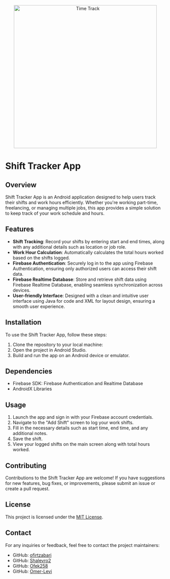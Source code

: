 <p align="center">
  <img alt= "Time Track" src="https://github.com/ofirtzabari/Time-Track/blob/master/Time%20Tracker%20logos/png/logo-no-background.png" width="450">
</p>

# Shift Tracker App

## Overview
Shift Tracker App is an Android application designed to help users track their shifts and work hours efficiently. Whether you're working part-time, freelancing, or managing multiple jobs, this app provides a simple solution to keep track of your work schedule and hours.

## Features
- **Shift Tracking**: Record your shifts by entering start and end times, along with any additional details such as location or job role.
- **Work Hour Calculation**: Automatically calculates the total hours worked based on the shifts logged.
- **Firebase Authentication**: Securely log in to the app using Firebase Authentication, ensuring only authorized users can access their shift data.
- **Firebase Realtime Database**: Store and retrieve shift data using Firebase Realtime Database, enabling seamless synchronization across devices.
- **User-friendly Interface**: Designed with a clean and intuitive user interface using Java for code and XML for layout design, ensuring a smooth user experience.

## Installation
To use the Shift Tracker App, follow these steps:
1. Clone the repository to your local machine: 
2. Open the project in Android Studio.
3. Build and run the app on an Android device or emulator.

## Dependencies
- Firebase SDK: Firebase Authentication and Realtime Database
- AndroidX Libraries

## Usage
1. Launch the app and sign in with your Firebase account credentials.
2. Navigate to the "Add Shift" screen to log your work shifts.
3. Fill in the necessary details such as start time, end time, and any additional notes.
4. Save the shift.
5. View your logged shifts on the main screen along with total hours worked.

## Contributing
Contributions to the Shift Tracker App are welcome! If you have suggestions for new features, bug fixes, or improvements, please submit an issue or create a pull request.

## License
This project is licensed under the [MIT License](LICENSE).

## Contact
For any inquiries or feedback, feel free to contact the project maintainers:
- GitHub: [ofirtzabari](https://github.com/ofirtzabari)
- GitHub: [Shalevro2](https://github.com/Shalevro2)
- GitHub: [Ofek258](https://github.com/Ofek258)
- GitHub: [Omer-Levi](https://github.com/Omer-Levi)
